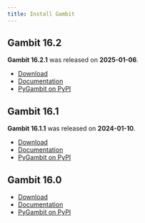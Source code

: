```yaml
---
title: Install Gambit
---
```


## Gambit 16.2

**Gambit 16.2.1** was released on **2025-01-06**.

* [Download](https://github.com/gambitproject/gambit/releases/tag/v16.2.1)
* [Documentation](https://gambitproject.readthedocs.io/en/v16.2.1)
* [PyGambit on PyPI](https://pypi.org/project/pygambit/16.2.1)


## Gambit 16.1

**Gambit 16.1.1** was released on **2024-01-10**.

* [Download](https://github.com/gambitproject/gambit/releases/tag/v16.1.1)
* [Documentation](https://gambitproject.readthedocs.io/en/v16.1.1)
* [PyGambit on PyPI](https://pypi.org/project/pygambit/16.1.1)


## Gambit 16.0

* [Download](https://sourceforge.net/projects/gambit/files/gambit16/16.0.2)
* [Documentation](https://gambitproject.readthedocs.io/en/v16.0.2)
* [PyGambit on PyPI](https://pypi.org/project/pygambit/16.0.2)

